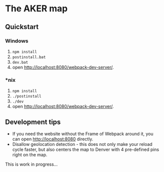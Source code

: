 # The AKER map

## Quickstart

### Windows
1. `npm install`
2. `postinstall.bat`
3. `dev.bat`
4. open [http://localhost:8080/webpack-dev-server/](http://localhost:8080/webpack-dev-server/).

### *nix
1. `npm install`
2. `./postinstall`
3. `./dev`
4. open [http://localhost:8080/webpack-dev-server/](http://localhost:8080/webpack-dev-server/).


## Development tips
* If you need the website without the Frame of Webpack around it, you can open [http://localhost:8080](http://localhost:8080) directly.
* Disallow geolocation detection - this does not only make your reload cycle faster, but also centers the map to Denver with 4 pre-defined pins right on the map.

This is work in progress...
